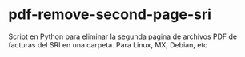 # pdf-remove-second-page-sri
Script en Python para eliminar la segunda página de archivos PDF de facturas del SRI en una carpeta. Para Linux, MX, Debian, etc 
